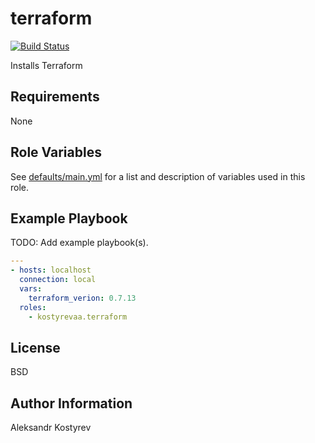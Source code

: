 # terraform

[![Build Status](https://travis-ci.org/akostyrev/ansible-role-terraform.svg?branch=master)](https://travis-ci.org/akostyrev/ansible-role-terraform)

Installs Terraform

Requirements
------------

None

Role Variables
--------------

See [defaults/main.yml](defaults/main.yml) for a list and description of
variables used in this role.

Example Playbook
----------------

TODO: Add example playbook(s).

```yaml
---
- hosts: localhost
  connection: local
  vars:
    terraform_verion: 0.7.13
  roles:
    - kostyrevaa.terraform

```

License
-------

BSD

Author Information
------------------

Aleksandr Kostyrev

